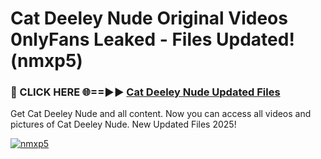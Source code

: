 # Cat Deeley Nude Original Videos 0nlyFans Leaked - Files Updated! (nmxp5)

<h3>🔴 CLICK HERE 🌐==►► <a href="https://tinyurl.com/yc6ubb5a" rel="nofollow">Cat Deeley Nude Updated Files</a></h3>

Get Cat Deeley Nude and all content. Now you can access all videos and pictures of Cat Deeley Nude. New Updated Files 2025!

[![nmxp5](https://i.imgur.com/7eu0CRL.gif)](https://tinyurl.com/yc6ubb5a)
